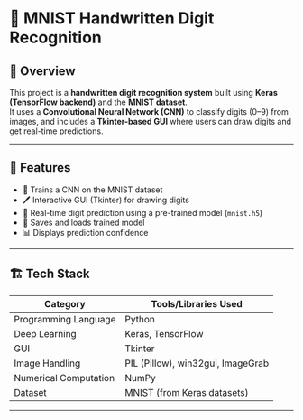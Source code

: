 # 🧠 MNIST Handwritten Digit Recognition

## 📘 Overview
This project is a **handwritten digit recognition system** built using **Keras (TensorFlow backend)** and the **MNIST dataset**.  
It uses a **Convolutional Neural Network (CNN)** to classify digits (0–9) from images, and includes a **Tkinter-based GUI** where users can draw digits and get real-time predictions.

---

## 🚀 Features
- 🧩 Trains a CNN on the MNIST dataset  
- 🖊️ Interactive GUI (Tkinter) for drawing digits  
- 🧮 Real-time digit prediction using a pre-trained model (`mnist.h5`)  
- 💾 Saves and loads trained model  
- 📊 Displays prediction confidence  

---

## 🏗️ Tech Stack
| Category | Tools/Libraries Used |
|-----------|----------------------|
| Programming Language | Python |
| Deep Learning | Keras, TensorFlow |
| GUI | Tkinter |
| Image Handling | PIL (Pillow), win32gui, ImageGrab |
| Numerical Computation | NumPy |
| Dataset | MNIST (from Keras datasets) |

---
